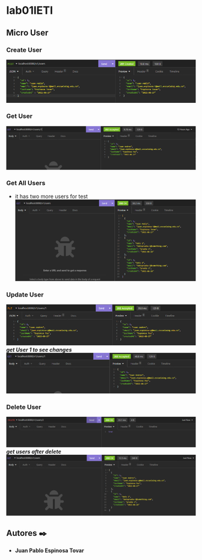 # lab01IETI

## Micro User
### Create User
![createUser](./img/createUser.png)

### Get User
![getUser](./img/getUser.png)

### Get All Users
* it has two more users for test
![getAllUsers](./img/getAllUsers.png)

### Update User
![updateUser](./img/updateUser.png)
***get User 1 to see changes***
![getUserAfterUpdate](./img/getUser2.png)

### Delete User
![delteUser](./img/deleteUser.png)
***get users after delete***
![getUsersAfterDelete](./img/getAllUsers2.png)

## Autores ✒️

* **Juan Pablo Espinosa Tovar**
